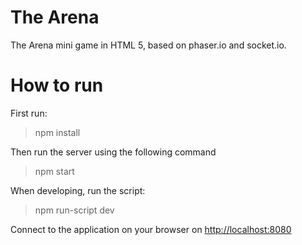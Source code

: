 # The Arena
The Arena mini game in HTML 5, based on phaser.io and socket.io.

# How to run
First run:
> npm install

Then run the server using the following command
> npm start

When developing, run the script:
> npm run-script dev

Connect to the application on your browser on [http://localhost:8080](http://localhost:8080)
